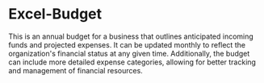 # Excel-Budget

This is an annual budget for a business that outlines anticipated incoming funds and projected expenses. It can be updated monthly to reflect the organization's financial status at any given time. Additionally, the budget can include more detailed expense categories, allowing for better tracking and management of financial resources.
